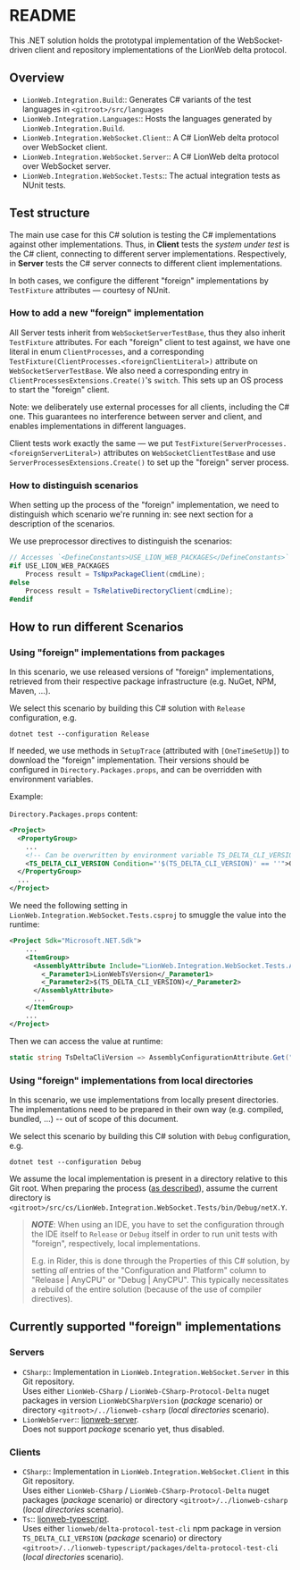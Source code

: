 # README

This .NET solution holds the prototypal implementation of the WebSocket-driven client and repository implementations of the LionWeb delta protocol.

## Overview

* `LionWeb.Integration.Build`:: Generates C# variants of the test languages in `<gitroot>/src/languages`
* `LionWeb.Integration.Languages`:: Hosts the languages generated by `LionWeb.Integration.Build`.
* `LionWeb.Integration.WebSocket.Client`:: A C# LionWeb delta protocol over WebSocket client.
* `LionWeb.Integration.WebSocket.Server`:: A C# LionWeb delta protocol over WebSocket server.
* `LionWeb.Integration.WebSocket.Tests`:: The actual integration tests as NUnit tests.

## Test structure
The main use case for this C# solution is testing the C# implementations against other implementations.
Thus, in **Client** tests the _system under test_ is the C# client, connecting to different server implementations.
Respectively, in **Server** tests the C# server connects to different client implementations.

In both cases, we configure the different "foreign" implementations by `TestFixture` attributes — courtesy of NUnit.

### How to add a new "foreign" implementation
All Server tests inherit from `WebSocketServerTestBase`, thus they also inherit `TestFixture` attributes.
For each "foreign" client to test against, we have one literal in enum `ClientProcesses`, and a corresponding `TestFixture(ClientProcesses.<foreignClientLiteral>)` attribute on `WebSocketServerTestBase`.
We also need a corresponding entry in `ClientProcessesExtensions.Create()`'s `switch`.
This sets up an OS process to start the "foreign" client.

Note: we deliberately use external processes for all clients, including the C# one.
This guarantees no interference between server and client, and enables implementations in different languages.

Client tests work exactly the same — we put `TestFixture(ServerProcesses.<foreignServerLiteral>)` attributes on `WebSocketClientTestBase` and use `ServerProcessesExtensions.Create()` to set up the "foreign" server process.

### How to distinguish scenarios
When setting up the process of the "foreign" implementation, we need to distinguish which scenario we're running in: see next section for a description of the scenarios.

We use preprocessor directives to distinguish the scenarios:

```csharp
// Accesses `<DefineConstants>USE_LION_WEB_PACKAGES</DefineConstants>` from .csproj 
#if USE_LION_WEB_PACKAGES
    Process result = TsNpxPackageClient(cmdLine);
#else
    Process result = TsRelativeDirectoryClient(cmdLine);
#endif
```

## How to run different Scenarios

### Using "foreign" implementations from packages
In this scenario, we use released versions of "foreign" implementations, retrieved from their respective package infrastructure (e.g. NuGet, NPM, Maven, ...).

We select this scenario by building this C# solution with `Release` configuration, e.g. 

```shell
dotnet test --configuration Release
```

If needed, we use methods in `SetupTrace` (attributed with `[OneTimeSetUp]`) to download the "foreign" implementation.
Their versions should be configured in `Directory.Packages.props`, and can be overridden with environment variables.

Example:

`Directory.Packages.props` content:

```xml
<Project>
  <PropertyGroup>
    ...
    <!-- Can be overwritten by environment variable TS_DELTA_CLI_VERSION -->
    <TS_DELTA_CLI_VERSION Condition="'$(TS_DELTA_CLI_VERSION)' == ''">0.7.0-beta.14</TS_DELTA_CLI_VERSION>
  </PropertyGroup>
  ...
</Project>
```

We need the following setting in `LionWeb.Integration.WebSocket.Tests.csproj` to smuggle the value into the runtime:

```xml
<Project Sdk="Microsoft.NET.Sdk">
    ...
    <ItemGroup>
      <AssemblyAttribute Include="LionWeb.Integration.WebSocket.Tests.AssemblyConfigurationAttribute">
        <_Parameter1>LionWebTsVersion</_Parameter1>
        <_Parameter2>$(TS_DELTA_CLI_VERSION)</_Parameter2>
      </AssemblyAttribute>
      ...
    </ItemGroup>
    ...
</Project>
```

Then we can access the value at runtime:
```csharp
static string TsDeltaCliVersion => AssemblyConfigurationAttribute.Get("LionWebTsVersion");
```

### Using "foreign" implementations from local directories
In this scenario, we use implementations from locally present directories.
The implementations need to be prepared in their own way (e.g. compiled, bundled, ...) -- out of scope of this document.

We select this scenario by building this C# solution with `Debug` configuration, e.g.

```shell
dotnet test --configuration Debug
```

We assume the local implementation is present in a directory relative to this Git root.
When preparing the process (<a href="#Test structure">as described</a>), assume the current directory is `<gitroot>/src/cs/LionWeb.Integration.WebSocket.Tests/bin/Debug/netX.Y`.

> ***NOTE***: When using an IDE, you have to set the configuration through the IDE itself to `Release` or `Debug` itself in order to run unit tests with "foreign", respectively, local implementations.
> 
> E.g. in Rider, this is done through the Properties of this C# solution, by setting *all* entries of the "Configuration and Platform" column to "Release | AnyCPU" or "Debug | AnyCPU".
> This typically necessitates a rebuild of the entire solution (because of the use of compiler directives).

## Currently supported "foreign" implementations

### Servers

* `CSharp`:: Implementation in `LionWeb.Integration.WebSocket.Server` in this Git repository.  
  Uses either `LionWeb-CSharp` / `LionWeb-CSharp-Protocol-Delta` nuget packages in version `LionWebCSharpVersion` (_package_ scenario) or directory `<gitroot>/../lionweb-csharp` (_local directories_ scenario).
* `LionWebServer`:: <a href="https://github.com/LionWeb-io/lionweb-server">lionweb-server</a>.  
  Does not support _package_ scenario yet, thus disabled.

### Clients
* `CSharp`:: Implementation in `LionWeb.Integration.WebSocket.Client` in this Git repository.  
  Uses either `LionWeb-CSharp` / `LionWeb-CSharp-Protocol-Delta` nuget packages (_package_ scenario) or directory `<gitroot>/../lionweb-csharp` (_local directories_ scenario).
* `Ts`:: <a href="https://github.com/LionWeb-io/lionweb-typescript">lionweb-typescript</a>.  
  Uses either `lionweb/delta-protocol-test-cli` npm package in version `TS_DELTA_CLI_VERSION` (_package_ scenario) or directory `<gitroot>/../lionweb-typescript/packages/delta-protocol-test-cli` (_local directories_ scenario).
